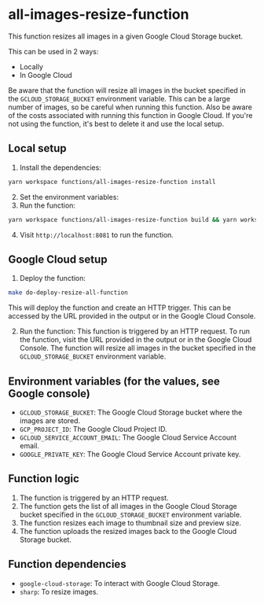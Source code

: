 # all-images-resize-function
This function resizes all images in a given Google Cloud Storage bucket.

This can be used in 2 ways:
- Locally
- In Google Cloud

Be aware that the function will resize all images in the bucket specified in the `GCLOUD_STORAGE_BUCKET` environment variable. This can be a large number of images, so be careful when running this function. Also be aware of the costs associated with running this function in Google Cloud. If you're not using the function, it's best to delete it and use the local setup.

## Local setup
1. Install the dependencies:
```bash
yarn workspace functions/all-images-resize-function install
```
2. Set the environment variables:
3. Run the function:
```bash
yarn workspace functions/all-images-resize-function build && yarn workspace functions/all-images-resize-function start
```
4. Visit `http://localhost:8081` to run the function.

## Google Cloud setup
1. Deploy the function:
```bash
make do-deploy-resize-all-function
```
This will deploy the function and create an HTTP trigger. This can be accessed by the URL provided in the output or in the Google Cloud Console.

2. Run the function:
This function is triggered by an HTTP request. To run the function, visit the URL provided in the output or in the Google Cloud Console. The function will resize all images in the bucket specified in the `GCLOUD_STORAGE_BUCKET` environment variable.

## Environment variables (for the values, see Google console)
- `GCLOUD_STORAGE_BUCKET`: The Google Cloud Storage bucket where the images are stored.
- `GCP_PROJECT_ID`: The Google Cloud Project ID.
- `GCLOUD_SERVICE_ACCOUNT_EMAIL`: The Google Cloud Service Account email.
- `GOOGLE_PRIVATE_KEY`: The Google Cloud Service Account private key.

## Function logic
1. The function is triggered by an HTTP request.
2. The function gets the list of all images in the Google Cloud Storage bucket specified in the `GCLOUD_STORAGE_BUCKET` environment variable.
3. The function resizes each image to thumbnail size and preview size.
4. The function uploads the resized images back to the Google Cloud Storage bucket.

## Function dependencies
- `google-cloud-storage`: To interact with Google Cloud Storage.
- `sharp`: To resize images.
